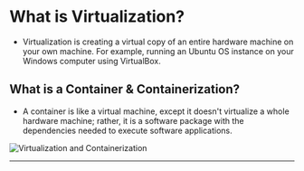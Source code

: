 # What is Virtualization?

- Virtualization is creating a virtual copy of an entire hardware machine on your own machine.
For example, running an Ubuntu OS instance on your Windows computer using VirtualBox.

## What is a Container & Containerization?

- A container is like a virtual machine, except it doesn't virtualize a whole hardware machine;
rather, it is a software package with the dependencies needed to execute software applications.

![Virtualization and Containerization](https://i0.wp.com/www.nitendratech.com/wp-content/uploads/2020/08/container_vs_vm.png?fit=931%2C501&ssl=1)

---